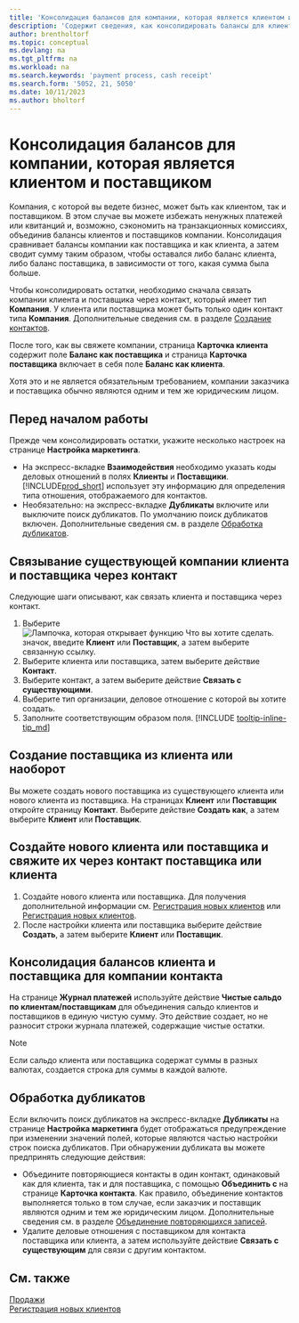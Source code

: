 ```yaml
---
title: 'Консолидация балансов для компании, которая является клиентом и поставщиком'
description: 'Содержит сведения, как консолидировать балансы для клиента, которая также является поставщиком.'
author: brentholtorf
ms.topic: conceptual
ms.devlang: na
ms.tgt_pltfrm: na
ms.workload: na
ms.search.keywords: 'payment process, cash receipt'
ms.search.form: '5052, 21, 5050'
ms.date: 10/11/2023
ms.author: bholtorf
---
```

# <a name="consolidate-balances-for-a-company-that-is-a-customer-and-a-vendor"></a>Консолидация балансов для компании, которая является клиентом и поставщиком
Компания, с которой вы ведете бизнес, может быть как клиентом, так и поставщиком. В этом случае вы можете избежать ненужных платежей или квитанций и, возможно, сэкономить на транзакционных комиссиях, объединив балансы клиентов и поставщиков компании. Консолидация сравнивает балансы компании как поставщика и как клиента, а затем сводит сумму таким образом, чтобы оставался либо баланс клиента, либо баланс поставщика, в зависимости от того, какая сумма была больше. 

Чтобы консолидировать остатки, необходимо сначала связать компании клиента и поставщика через контакт, который имеет тип **Компания**. У клиента или поставщика может быть только один контакт типа **Компания**. Дополнительные сведения см. в разделе [Создание контактов](marketing-create-contact-companies.md).

После того, как вы свяжете компании, страница **Карточка клиента** содержит поле **Баланс как поставщика** и страница **Карточка поставщика** включает в себя поле **Баланс как клиента**.

Хотя это и не является обязательным требованием, компании заказчика и поставщика обычно являются одним и тем же юридическим лицом. 

## <a name="before-you-start"></a>Перед началом работы
Прежде чем консолидировать остатки, укажите несколько настроек на странице **Настройка маркетинга**. 

* На экспресс-вкладке **Взаимодействия** необходимо указать коды деловых отношений в полях **Клиенты** и **Поставщики**. [!INCLUDE[prod_short](includes/prod_short.md)] использует эту информацию для определения типа отношения, отображаемого для контактов. 
* Необязательно: на экспресс-вкладке **Дубликаты** включите или выключите поиск дубликатов. По умолчанию поиск дубликатов включен. Дополнительные сведения см. в разделе [Обработка дубликатов](#handling-duplicates). 

## <a name="link-an-existing-customer-and-vendor-company-through-a-contact"></a>Связывание существующей компании клиента и поставщика через контакт
Следующие шаги описывают, как связать клиента и поставщика через контакт.

1. Выберите ![Лампочка, которая открывает функцию Что вы хотите сделать.](media/ui-search/search_small.png "Что вы хотите сделать") значок, введите **Клиент** или **Поставщик**, а затем выберите связанную ссылку.
2. Выберите клиента или поставщика, затем выберите действие **Контакт**.   
3. Выберите контакт, а затем выберите действие **Связать с существующими**.
4. Выберите тип организации, деловое отношение с которой вы хотите создать.
5. Заполните соответствующим образом поля. [!INCLUDE [tooltip-inline-tip_md](includes/tooltip-inline-tip_md.md)]

## <a name="create-a-vendor-from-a-customer-or-vice-versa"></a>Создание поставщика из клиента или наоборот
Вы можете создать нового поставщика из существующего клиента или нового клиента из поставщика. На страницах **Клиент** или **Поставщик** откройте страницу **Контакт**. Выберите действие **Создать как**, а затем выберите **Клиент** или **Поставщик**. 

## <a name="create-a-new-customer-or-vendor-and-link-them-through-a-vendor-or-customer-contact"></a>Создайте нового клиента или поставщика и свяжите их через контакт поставщика или клиента
1. Создайте нового клиента или поставщика. Для получения дополнительной информации см. [Регистрация новых клиентов](sales-how-register-new-customers.md) или [Регистрация новых клиентов](sales-how-register-new-customers.md).
2. После настройки клиента или поставщика выберите действие **Создать**, а затем выберите **Клиент** или **Поставщик**. 

## <a name="to-consolidate-the-customer-and-vendor-balances-for-a-contact-company"></a>Консолидация балансов клиента и поставщика для компании контакта
На странице **Журнал платежей** используйте действие **Чистые сальдо по клиентам/поставщикам** для объединения сальдо клиентов и поставщиков в единую чистую сумму. Это действие создает, но не разносит строки журнала платежей, содержащие чистые остатки.

> [!NOTE]
> Если сальдо клиента или поставщика содержат суммы в разных валютах, создается строка для суммы в каждой валюте.

## <a name="handling-duplicates"></a>Обработка дубликатов
Если включить поиск дубликатов на экспресс-вкладке **Дубликаты** на странице **Настройка маркетинга** будет отображаться предупреждение при изменении значений полей, которые являются частью настройки строк поиска дубликатов. При обнаружении дубликата вы можете предпринять следующие действия:

* Объедините повторяющиеся контакты в один контакт, одинаковый как для клиента, так и для поставщика, с помощью **Объединить с** на странице **Карточка контакта**. Как правило, объединение контактов выполняется только в том случае, если заказчик и поставщик являются одним и тем же юридическим лицом. Дополнительные сведения см. в разделе [Объединение повторяющихся записей](sales-how-merge-duplicate-records.md). 
* Удалите деловые отношения с поставщиком для контакта поставщика или клиента, а затем используйте действие **Связать с существующим** для связи с другим контактом.    

## <a name="see-also"></a>См. также
[Продажи](sales-manage-sales.md)  
[Регистрация новых клиентов](sales-how-register-new-customers.md)  
